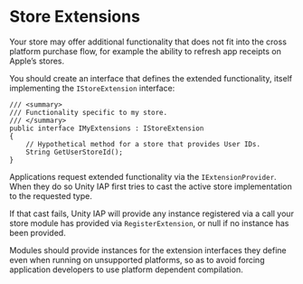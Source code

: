 Store Extensions
================

Your store may offer additional functionality that does not fit into the cross platform purchase flow, for example the ability to refresh app receipts on Apple’s stores.

You should create an interface that defines the extended functionality, itself implementing the ``IStoreExtension`` interface:

````
/// <summary>
/// Functionality specific to my store.
/// </summary>
public interface IMyExtensions : IStoreExtension
{
    // Hypothetical method for a store that provides User IDs.
    String GetUserStoreId();
}
````
Applications request extended functionality via the ``IExtensionProvider``. When they do so Unity IAP first tries to cast the active store implementation to the requested type.

If that cast fails, Unity IAP will provide any instance registered via a call your store module has provided via ``RegisterExtension``, or null if no instance has been provided.

Modules should provide instances for the extension interfaces they define even when running on unsupported platforms, so as to avoid forcing application developers to use platform dependent compilation.


